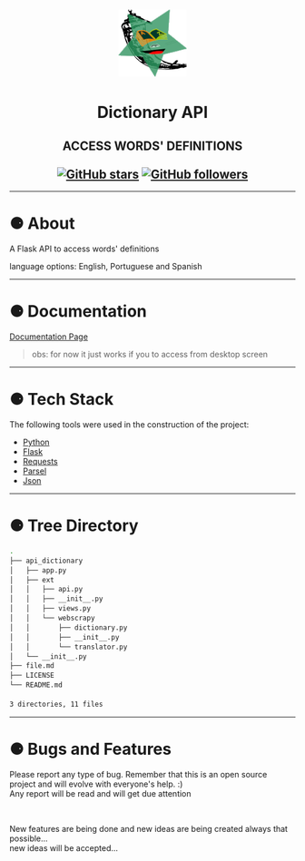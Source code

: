 <h1 align="center">
  <img alt="icon" src="./.images/logo.png">
</h1>
<h1 align="center">Dictionary API</h1>
<h2 align="center" >
ACCESS WORDS' DEFINITIONS<br><br>
    <a href="https://github.com/PabloEmidio/api-dictionary/stargazers"><img alt="GitHub stars" src="https://img.shields.io/github/stars/PabloEmidio/api-dictionary?style=social"></a>
    <a href="https://github.com/PabloEmidio"><img alt="GitHub followers" src="https://img.shields.io/github/followers/PabloEmidio?label=Follow%20me&style=social"></a>
</h2>

---

# ⚈ About
A Flask API to access words' definitions

language options: English, Portuguese and Spanish

---


# ⚈ Documentation

<a href="https://apidictionary.herokuapp.com/" target="_blank">Documentation Page</a>

> obs: for now it just works if you to access from desktop screen



---

# ⚈ Tech Stack

The following tools were used in the construction of the project:

- [Python](https://www.python.org/)
- [Flask](https://flask.palletsprojects.com/en/2.0.x/tutorial/)
- [Requests](https://docs.python-requests.org/en/master/index.html)
- [Parsel](https://pypi.org/project/parsel/)
- [Json](https://www.json.org/json-en.html)

---
# ⚈ Tree Directory

``` bash
.
├── api_dictionary
│   ├── app.py
│   ├── ext
│   │   ├── api.py
│   │   ├── __init__.py
│   │   ├── views.py
│   │   └── webscrapy
│   │       ├── dictionary.py
│   │       ├── __init__.py
│   │       └── translator.py
│   └── __init__.py
├── file.md
├── LICENSE
└── README.md

3 directories, 11 files
```

---

# ⚈ Bugs and Features
<p>
Please report any type of bug. Remember that this is an open source project and will evolve with everyone's help. :)<br>
Any report will be read and will get due attention
</p><br>
<p>
New features are being done and new ideas are being created always that possible...<br>
new ideas will be accepted...
</p>

